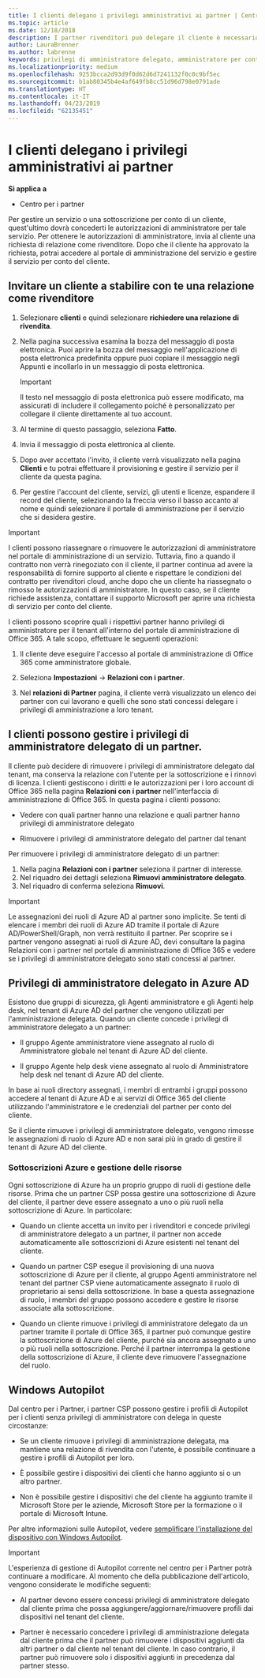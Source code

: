 ```yaml
---
title: I clienti delegano i privilegi amministrativi ai partner | Centro per i partner
ms.topic: article
ms.date: 12/18/2018
description: I partner rivenditori può delegare il cliente è necessario essere l'amministratore. Inoltre, possono rimuovere i privilegi.
author: LauraBrenner
ms.author: labrenne
keywords: privilegi di amministratore delegato, amministratore per conto di, rimuovere i privilegi, delegato, AOBO
ms.localizationpriority: medium
ms.openlocfilehash: 9253bcca2d93d9f0d62d6d7241132f0c0c9bf5ec
ms.sourcegitcommit: b1ab80345b4e4af649fb8cc51d96d798e0791ade
ms.translationtype: HT
ms.contentlocale: it-IT
ms.lasthandoff: 04/23/2019
ms.locfileid: "62135451"
---
```

# <a name="customers-delegate-administration-privileges-to-partners"></a>I clienti delegano i privilegi amministrativi ai partner

**Si applica a**

-  Centro per i partner

Per gestire un servizio o una sottoscrizione per conto di un cliente, quest'ultimo dovrà concederti le autorizzazioni di amministratore per tale servizio. Per ottenere le autorizzazioni di amministratore, invia al cliente una richiesta di relazione come rivenditore. Dopo che il cliente ha approvato la richiesta, potrai accedere al portale di amministrazione del servizio e gestire il servizio per conto del cliente. 

## <a name="invite-a-customer-to-establish-a-reseller-relationship-with-you"></a>Invitare un cliente a stabilire con te una relazione come rivenditore

1.  Selezionare **clienti** e quindi selezionare **richiedere una relazione di rivendita**.

2.  Nella pagina successiva esamina la bozza del messaggio di posta elettronica. Puoi aprire la bozza del messaggio nell'applicazione di posta elettronica predefinita oppure puoi copiare il messaggio negli Appunti e incollarlo in un messaggio di posta elettronica. 

    >[!IMPORTANT]
    >Il testo nel messaggio di posta elettronica può essere modificato, ma assicurati di includere il collegamento poiché è personalizzato per collegare il cliente direttamente al tuo account. 
    
3.  Al termine di questo passaggio, seleziona **Fatto**.

4.  Invia il messaggio di posta elettronica al cliente.

5.  Dopo aver accettato l'invito, il cliente verrà visualizzato nella pagina **Clienti** e tu potrai effettuare il provisioning e gestire il servizio per il cliente da questa pagina.

6.  Per gestire l'account del cliente, servizi, gli utenti e licenze, espandere il record del cliente, selezionando la freccia verso il basso accanto al nome e quindi selezionare il portale di amministrazione per il servizio che si desidera gestire.

>[!IMPORTANT]  
>I clienti possono riassegnare o rimuovere le autorizzazioni di amministratore nel portale di amministrazione di un servizio. Tuttavia, fino a quando il contratto non verrà rinegoziato con il cliente, il partner continua ad avere la responsabilità di fornire supporto al cliente e rispettare le condizioni del contratto per rivenditori cloud, anche dopo che un cliente ha riassegnato o rimosso le autorizzazioni di amministratore. In questo caso, se il cliente richiede assistenza, contattare il supporto Microsoft per aprire una richiesta di servizio per conto del cliente.

I clienti possono scoprire quali i rispettivi partner hanno privilegi di amministratore per il tenant all'interno del portale di amministrazione di Office 365. A tale scopo, effettuare le seguenti operazioni:

1. Il cliente deve eseguire l'accesso al portale di amministrazione di Office 365 come amministratore globale.

2. Seleziona **Impostazioni** → **Relazioni con i partner**.

3. Nel **relazioni di Partner** pagina, il cliente verrà visualizzato un elenco dei partner con cui lavorano e quelli che sono stati concessi delegare i privilegi di amministrazione a loro tenant.

## <a name="customers-can-manage-a-partners-delegated-admin-privileges"></a>I clienti possono gestire i privilegi di amministratore delegato di un partner. 

Il cliente può decidere di rimuovere i privilegi di amministratore delegato dal tenant, ma conserva la relazione con l'utente per la sottoscrizione e i rinnovi di licenza. I clienti gestiscono i diritti e le autorizzazioni per i loro account di Office 365 nella pagina **Relazioni con i partner** nell'interfaccia di amministrazione di Office 365. In questa pagina i clienti possono:

- Vedere con quali partner hanno una relazione e quali partner hanno privilegi di amministratore delegato

- Rimuovere i privilegi di amministratore delegato del partner dal tenant

Per rimuovere i privilegi di amministratore delegato di un partner:

1. Nella pagina **Relazioni con i partner** seleziona il partner di interesse.
2. Nel riquadro dei dettagli seleziona **Rimuovi amministratore delegato**.
3. Nel riquadro di conferma seleziona **Rimuovi**.

>[!IMPORTANT]  
>Le assegnazioni dei ruoli di Azure AD al partner sono implicite. Se tenti di elencare i membri dei ruoli di Azure AD tramite il portale di Azure AD/PowerShell/Graph, non verrà restituito il partner. Per scoprire se i partner vengono assegnati ai ruoli di Azure AD, devi consultare la pagina Relazioni con i partner nel portale di amministrazione di Office 365 e vedere se i privilegi di amministratore delegato sono stati concessi al partner.

## <a name="delegated-admin-privileges-in-azure-ad"></a>Privilegi di amministratore delegato in Azure AD 

Esistono due gruppi di sicurezza, gli Agenti amministratore e gli Agenti help desk, nel tenant di Azure AD del partner che vengono utilizzati per l'amministrazione delegata. Quando un cliente concede i privilegi di amministratore delegato a un partner:

- Il gruppo Agente amministratore viene assegnato al ruolo di Amministratore globale nel tenant di Azure AD del cliente.

- Il gruppo Agente help desk viene assegnato al ruolo di Amministratore help desk nel tenant di Azure AD del cliente.

In base ai ruoli directory assegnati, i membri di entrambi i gruppi possono accedere al tenant di Azure AD e ai servizi di Office 365 del cliente utilizzando l'amministratore e le credenziali del partner per conto del cliente.

Se il cliente rimuove i privilegi di amministratore delegato, vengono rimosse le assegnazioni di ruolo di Azure AD e non sarai più in grado di gestire il tenant di Azure AD del cliente.

### <a name="azure-subscriptions-and-resource-management"></a>Sottoscrizioni Azure e gestione delle risorse

Ogni sottoscrizione di Azure ha un proprio gruppo di ruoli di gestione delle risorse. Prima che un partner CSP possa gestire una sottoscrizione di Azure del cliente, il partner deve essere assegnato a uno o più ruoli nella sottoscrizione di Azure. In particolare:

- Quando un cliente accetta un invito per i rivenditori e concede privilegi di amministratore delegato a un partner, il partner non accede automaticamente alle sottoscrizioni di Azure esistenti nel tenant del cliente.

- Quando un partner CSP esegue il provisioning di una nuova sottoscrizione di Azure per il cliente, al gruppo Agenti amministratore nel tenant del partner CSP viene automaticamente assegnato il ruolo di proprietario ai sensi della sottoscrizione. In base a questa assegnazione di ruolo, i membri del gruppo possono accedere e gestire le risorse associate alla sottoscrizione.

- Quando un cliente rimuove i privilegi di amministratore delegato da un partner tramite il portale di Office 365, il partner può comunque gestire la sottoscrizione di Azure del cliente, purché sia ancora assegnato a uno o più ruoli nella sottoscrizione. Perché il partner interrompa la gestione della sottoscrizione di Azure, il cliente deve rimuovere l'assegnazione del ruolo.

## <a name="windows-autopilot"></a>Windows Autopilot

<!--Maggie, 12/5/18 - Removed table showing what different CSP partner types can and can't do because all partner types are now in parity. As per Bhavya Chopra in bug 19841770.-->

Dal centro per i Partner, i partner CSP possono gestire i profili di Autopilot per i clienti senza privilegi di amministratore con delega in queste circostanze: 

- Se un cliente rimuove i privilegi di amministrazione delegata, ma mantiene una relazione di rivendita con l'utente, è possibile continuare a gestire i profili di Autopilot per loro.

- È possibile gestire i dispositivi dei clienti che hanno aggiunto si o un altro partner. 

- Non è possibile gestire i dispositivi che del cliente ha aggiunto tramite il Microsoft Store per le aziende, Microsoft Store per la formazione o il portale di Microsoft Intune.

Per altre informazioni sulle Autopilot, vedere [semplificare l'installazione del dispositivo con Windows Autopilot](https://docs.microsoft.com/partner-center/autopilot).

>[!IMPORTANT]  
>L'esperienza di gestione di Autopilot corrente nel centro per i Partner potrà continuare a modificare. Al momento che della pubblicazione dell'articolo, vengono considerate le modifiche seguenti:

- Al partner devono essere concessi privilegi di amministratore delegato dal cliente prima che possa aggiungere/aggiornare/rimuovere profili dai dispositivi nel tenant del cliente.

- Partner è necessario concedere i privilegi di amministrazione delegata dal cliente prima che il partner può rimuovere i dispositivi aggiunti da altri partner o dal cliente nel tenant del cliente. In caso contrario, il partner può rimuovere solo i dispositivi aggiunti in precedenza dal partner stesso.
